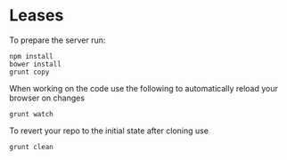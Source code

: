# Leases

To prepare the server run:

```
npm install
bower install
grunt copy
```

When working on the code use the following to automatically reload your
browser on changes
```
grunt watch
```

To revert your repo to the initial state after cloning use
```
grunt clean
```
